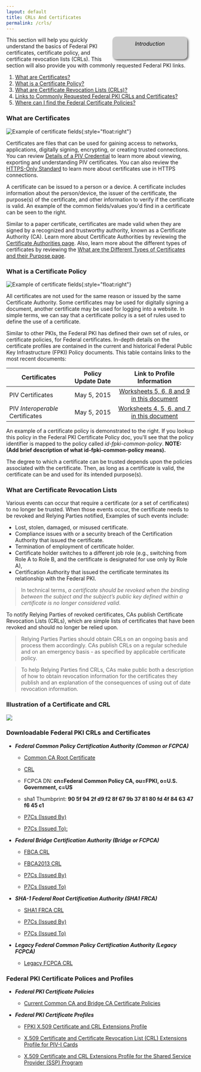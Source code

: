 ```yaml
---
layout: default
title: CRLs And Certificates
permalink: /crls/
---
```

<div style="float:right; padding:10px; margin-right:20px; border-radius:10px; width:180px; height:40px; box-shadow:3px 3px 5px 0px; text-align:center; background-color:#CCC; color:#666666">
<div style="color:#000000">
<em>Introduction</em>
</div>
</div>

This section will help you quickly understand the basics of Federal PKI certificates, certificate policy, and certificate revocation lists (CRLs). This section will also provide you with commonly requested Federal PKI links.

1. [What are Certificates?](#public-key-certificates) 
2. [What is a Certificate Policy?](#certificate-policy)
3. [What are Certificate Revocation Lists (CRLs)?](#certificate-revocation-lists)
4. [Links to Commonly Requested Federal PKI CRLs and Certificates?](#federal-pki-crls-and-certificates)
5. [Where can I find the Federal Certificate Policies?](#federal-pki-certificate-polices-and-profiles)

### What are Certificates ###

![Example of certificate fields](https://raw.githubusercontent.com/djpackham/fpki-guides/gh-pages/img/certFields.png){:style="float:right"}

Certificates are files that can be used for gaining access to networks, applications, digitally signing, encrypting, or creating trusted connections. You can review [Details of a PIV Credential](https://gsa.github.io/piv-guides/details/) to learn more about viewing, exporting and understanding PIV certificates. You can also review the [HTTPS-Only Standard](https://https.cio.gov/certificates/) to learn more about certificates use in HTTPS connections.

A certificate can be issued to a person or a device. A certificate includes information about the person/device, the issuer of the certificate, the purpose(s) of the certificate, and other information to verify if the certificate is valid. An example of the common fields/values you'd find in a certificate can be seen to the right.

Similar to a paper certificate, certificates are made valid when they are signed by a recognized and trustworthy authority, known as a Certificate Authority (CA). Learn more about Certificate Authorities by reviewing the [Certificate Authorities page](/ca/). Also, learn more about the different types of certificates by reviewing the [What are the Different Types of Certificates and their Purpose page](/pki/).

### What is a Certificate Policy ###

![Example of certificate fields](https://raw.githubusercontent.com/djpackham/fpki-guides/gh-pages/img/certPolicy.PNG){:style="float:right"}

All certificates are not used for the same reason or issued by the same Certificate Authority. Some certificates may be used for digitally signing a document, another certificate may be used for logging into a website. In simple terms, we can say that a certificate policy is a set of rules used to define the use of a certificate.

Similar to other PKIs, the Federal PKI has defined their own set of rules, or certificate policies, for Federal certificates. In-depth details on the certificate profiles are contained in the current and historical Federal Public Key Infrastructure (FPKI) Policy documents. This table contains links to the most recent documents:

| Certificates    | Policy Update Date  | Link to Profile Information|
| -------------            |:----:               |:----:|
| PIV Certificates           | May 5, 2015             | [Worksheets 5, 6, 8 and 9 in this document](https://www.idmanagement.gov/IDM/servlet/fileField?entityId=ka0t0000000TNP2AAO&field=File__Body__s)|
| PIV _Interoperable_ Certificates           | May 5, 2015             | [Worksheets 4, 5, 6, and 7 in this document](https://www.idmanagement.gov/IDM/servlet/fileField?entityId=ka0t0000000TN9YAAW&field=File__Body__s)|

An example of a certificate policy is demonstrated to the right. If you lookup this policy in the Federal PKI Certificate Policy doc, you'll see that the policy identifier is mapped to the policy called *id-fpki-common-policy*. **NOTE: (Add brief description of what id-fpki-common-policy means).**

The degree to which a certificate can be trusted depends upon the policies associated with the certificate. Then, as long as a certificate is valid, the certificate can be and used for its intended purpose(s).   

### What are Certificate Revocation Lists ###
Various events can occur that require a certificate (or a set of certificates) to no longer be trusted.  When those events occur, the certificate needs to be revoked and Relying Parties notified,  Examples of such events include:

- Lost, stolen, damaged, or misused certificate.  
- Compliance issues with or a security breach of the Certification Authority that issued the certificate.  
- Termination of employment of certificate holder.
- Certificate holder switches to a different job role (e.g., switching from Role A to Role B, and the certificate is designated for use only by Role A), 
- Certification Authority that issued the certificate terminates its relationship with the Federal PKI.

> In technical terms, *a certificate should be revoked when the binding between the subject and the subject’s public key defined within a certificate is no longer considered valid*.

To notify Relying Parties of revoked certificates, CAs publish Certificate Revocation Lists (CRLs), which are simple lists of certificates that have been revoked and should no longer be relied upon.  

> Relying Parties Parties should obtain CRLs on an ongoing basis and process them accordingly. CAs publish CRLs on a regular schedule and on an emergency basis - as specified by applicable certificate policy.

> To help Relying Parties find CRLs, CAs make public both a description of how to obtain revocation information for the certificates they publish and an explanation of the consequences of using out of date revocation information.  

### Illustration of a Certificate and CRL ###

<img src="/img/crls_diagram1.jpg"/>

### Downloadable Federal PKI CRLs and Certificates ###
* ***Federal Common Policy Certification Authority (Common or FCPCA)***

     * [Common CA Root Certificate](http://http.fpki.gov/fcpca/fcpca.crt)

     * [CRL](http://http.fpki.gov/fcpca/fcpca.cr) 

     * FCPCA DN:  **cn=Federal Common Policy CA, ou=FPKI, o=U.S. Government, c=US** 

     * sha1 Thumbprint: **90 5f 94 2f d9 f2 8f 67 9b 37 81 80 fd 4f 84 63 47 f6 45 c1**

     * [P7Cs (Issued By)](http://http.fpki.gov/fcpca/caCertsIssuedByfcpca.p7c)

     * [P7Cs (Issued To):](http://http.fpki.gov/fcpca/caCertsIssuedTofcpca.p7c)

* ***Federal Bridge Certification Authority (Bridge or FCPCA)***

     * [FBCA CRL](http://http.fpki.gov/bridge/fbca.crl)

     * [FBCA2013 CRL](http://http.fpki.gov/bridge/fbca2013.crl)    

     * [P7Cs (Issued By)](http://http.fpki.gov/bridge/caCertsIssuedByfbca2013.p7c)

     * [P7Cs (Issued To)](http://http.fpki.gov/bridge/caCertsIssuedTofbca2013.p7c)

* ***SHA-1 Federal Root Certification Authority (SHA1 FRCA)***

     * [SHA1 FRCA CRL](http://http.fpki.gov/sha1frca/sha1frca.cr)

     * [P7Cs (Issued By)](http://http.fpki.gov/sha1frca/caCertsIssuedBysha1frca.p7c)

     * [P7Cs (Issued To)](http://http.fpki.gov/sha1frca/caCertsIssuedTosha1frca.p7c)

* ***Legacy Federal Common Policy Certification Authority (Legacy FCPCA)***

     * [Legacy FCPCA CRL](http://fpkia.gsa.gov/CommonPolicy/CommonPolicy%281%29.crl)

### Federal PKI Certificate Polices and Profiles ###

* ***Federal PKI Certificate Policies***

     * [Current Common CA and Bridge CA Certificate Policies](https://www.idmanagement.gov/IDM/s/article_content_old?tag=a0Gt0000000SfwS) 

- ***Federal PKI Certificate Profiles***

     * [FPKI X.509 Certificate and CRL Extensions Profile](https://www.idmanagement.gov/IDM/s/document_detail?Id=kA0t00000008Od8CAE)

     * [X.509 Certificate and Certificate Revocation List (CRL) Extensions Profile for PIV-I Cards](https://www.idmanagement.gov/IDM/s/document_detail?Id=kA0t00000008ObiCAE)

     * [X.509 Certificate and CRL Extensions Profile for the Shared Service Provider (SSP) Program](https://www.idmanagement.gov/IDM/s/document_detail?Id=kA0t0000000GmdcCAC)










